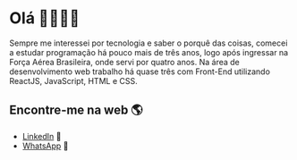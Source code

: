 # Olá 👋👨🏻‍💻

Sempre me interessei por tecnologia e saber o porquê das coisas, comecei a estudar programação há pouco mais de três anos, logo após ingressar na Força Aérea Brasileira, onde servi por quatro anos. Na área de desenvolvimento web trabalho há quase três com Front-End utilizando ReactJS, JavaScript, HTML e CSS.


## Encontre-me na web 🌎
- <a href="https://www.linkedin.com/in/rafael-lepri/">LinkedIn</a> 💼
- <a href="https://wa.me/5519993139805">WhatsApp</a> 💬 
